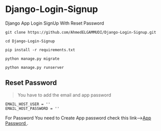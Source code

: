 # Django-Login-Signup
Django App Login SignUp With Reset Password

```
git clone https://github.com/AhmedELGAMMUDI/Django-Login-Signup.git
```

```
cd Django-Login-Signup
```

```
pip install -r requirements.txt
```

```
python manage.py migrate
```

```
python manage.py runserver
```
## Reset Password

> You have to add the email and app password 

```
EMAIL_HOST_USER = '' 
EMAIL_HOST_PASSWORD = ''
```
For Password You need to Create App password check this link-->[App Password ](https://www.youtube.com/watch?v=0zVzFadvEYk).

